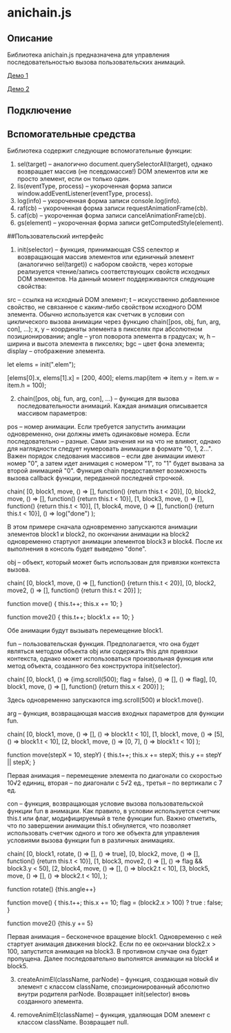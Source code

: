 # anichain.js

## Описание

Библиотека anichain.js предназначена для управления последовательностью вызова пользовательских анимаций.

[Демо 1](msementsov.ru/anichain/demo)

[Демо 2](msementsov.ru/anichain/game)

## Подключение

<script src="anichain.min.js"></script>


## Вспомогательные средства

Библиотека содержит следующие вспомогательные функции:

1. sel(target) – аналогично document.querySelectorAll(target), 
однако возвращает массив (не псевдомассив!) DOM элементов или же просто элемент, если он только один.
2. lis(eventType, process) – укороченная форма записи window.addEventListener(eventType, process).
3. log(info) – укороченная форма записи console.log(info).
4. raf(cb) – укороченная форма записи requestAnimationFrame(cb).
5. caf(cb) – укороченная форма записи cancelAnimationFrame(cb).
6. gs(element) – укороченная форма записи getComputedStyle(element).


##Пользовательский интерфейс

1. init(selector) – функция, принимающая CSS селектор и возвращающая массив элементов или единичный элемент (аналогично sel(target)) с набором свойств, через которые реализуется чтение/запись соответствующих свойств исходных DOM элементов.
На данный момент поддерживаются следующие свойства:

src – ссылка на исходный DOM элемент;
t – искусственно добавленное свойство, не связанное с каким-либо свойством исходного DOM элемента. Обычно используется как счетчик в условии con циклического вызова анимации через функцию chain([pos, obj, fun, arg, con], ...);
x, y – координаты элемента в пикселях при абсолютном позиционировании;
angle – угол поворота элемента в градусах;
w, h – ширина и высота элемента в пикселях;
bgc – цвет фона элемента;
display – отображение элемента.

<body>
	<div class="elem"></div>
	<div class="elem"></div>
</body>

let elems = init(".elem");

[elems[0].x, elems[1].x] = [200, 400];
elems.map(item => item.y = item.w = item.h = 100);

2. chain([pos, obj, fun, arg, con], ...) – функция для вызова последовательности анимаций. Каждая анимация описывается массивом параметров:

pos – номер анимации. Если требуется запустить анимации одновременно, они должны иметь одинаковые номера. Если последовательно – разные. Сами значения ни на что не влияют, однако для наглядности следует нумеровать анимации в формате "0, 1, 2...".
Важен порядок следования массивов – если две анимации имеют номер "0", а затем идет анимация с номером "1", то "1" будет вызвана за второй анимацией "0".
Функция chain предоставляет возможность вызова callback функции, переданной последней строчкой.

chain(
	[0, block1, move, () => [], function() {return this.t < 20}],
	[0, block2, move, () => [], function() {return this.t < 10}],
	[1, block3, move, () => [], function() {return this.t < 10}],
	[1, block4, move, () => [], function() {return this.t < 10}],
	() => log("done")
);

В этом примере сначала одновременно запускаются анимации элементов block1 и block2, по окончании анимации на block2 одновременно стартуют анимации элементов block3 и block4. После их выполнения в консоль будет выведено "done".

obj – объект, который может быть использован для привязки контекста вызова.

chain(
	[0, block1, move, () => [], function() {return this.t < 20}],
	[0, block2, move2, () => [], function() {return this.t < 20}]
);

function move() {
	this.t++;
	this.x += 10;
}

function move2() {
	this.t++;
	block1.x += 10;
}

Обе анимации будут вызывать перемещение block1.

fun – пользовательская функция. Предполагается, что она будет являться методом объекта obj или содержать this для привязки контекста, однако может использоваться произвольная функция или метод объекта, созданного без конструктора init(selector).

chain(
	[0, block1, () => {img.scroll(500); flag = false}, () => [], () => flag],
	[0, block1, move, () => [], function() {return this.x < 200}]
);

Здесь одновременно запускаются img.scroll(500) и block1.move().

arg – функция, возвращающая массив входных параметров для функции fun.

chain(
	[0, block1, move, () => [], () => block1.t < 10],
	[1, block1, move, () => [5], () => block1.t < 10],
	[2, block1, move, () => [0, 7], () => block1.t < 10]
);

function move(stepX = 10, stepY) {
	this.t++;
	this.x += stepX;
	this.y += stepY || stepX;
}

Первая анимация – перемещение элемента по диагонали со скоростью 10√2 единиц, вторая – по диагонали с 5√2 ед., третья – по вертикали с 7 ед.

con – функция, возвращающая условие вызова пользовательской функции fun в анимации. Как правило, в условии используется счетчик this.t или флаг, модифицируемый в теле функции fun. Важно отметить, что по завершении анимации this.t обнуляется, что позволяет использовать счетчик одного и того же объекта для управления условиями вызова функции fun в различных анимациях.

chain(
	[0, block1, rotate, () => [], () => true],
	[0, block2, move, () => [], function() {return this.t < 10}],
	[1, block3, move2, () => [], () => flag && block3.y < 50],
	[2, block4, move, () => [], () => block2.t < 10],
	[3, block5, move, () => [], () => block2.t < 10],
);

function rotate() {this.angle++}

function move() {
	this.t++;
	this.x += 10;
	flag = (block2.x > 100) ? true : false;
}

function move2() {this.y += 5}

Первая анимация – бесконечное вращение block1. Одновременно с ней стартует анимация движения block2. Если по ее окончании block2.x > 100, запустится анимация на block3. В противном случае она будет пропущена. Далее последовательно выполнятся анимации на block4 и block5.

3. createAnimEl(className, parNode) – функция, создающая новый div элемент с классом className, спозиционированный абсолютно внутри родителя parNode. Возвращает init(selector) вновь созданного элемента.

4. removeAnimEl(className) – функция, удаляющая DOM элемент с классом className. Возвращает null.

